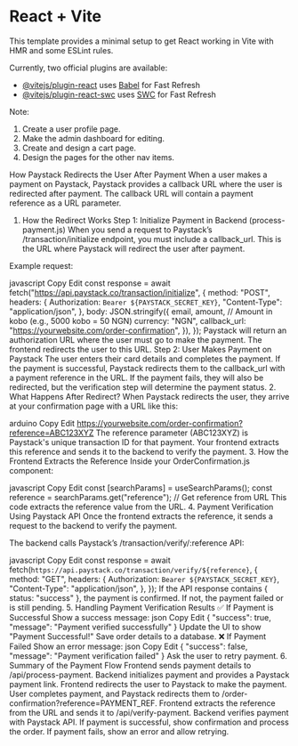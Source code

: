 # React + Vite

This template provides a minimal setup to get React working in Vite with HMR and some ESLint rules.

Currently, two official plugins are available:

- [@vitejs/plugin-react](https://github.com/vitejs/vite-plugin-react/blob/main/packages/plugin-react/README.md) uses [Babel](https://babeljs.io/) for Fast Refresh
- [@vitejs/plugin-react-swc](https://github.com/vitejs/vite-plugin-react-swc) uses [SWC](https://swc.rs/) for Fast Refresh



Note:

1. Create a user profile page.
2. Make the admin dashboard for editing.
3. Create and design a cart page.
4. Design the pages for the other nav items.



How Paystack Redirects the User After Payment
When a user makes a payment on Paystack, Paystack provides a callback URL where the user is redirected after payment. The callback URL will contain a payment reference as a URL parameter.

1. How the Redirect Works
Step 1: Initialize Payment in Backend (process-payment.js)
When you send a request to Paystack’s /transaction/initialize endpoint, you must include a callback_url. This is the URL where Paystack will redirect the user after payment.

Example request:

javascript
Copy
Edit
const response = await fetch("https://api.paystack.co/transaction/initialize", {
  method: "POST",
  headers: {
    Authorization: `Bearer ${PAYSTACK_SECRET_KEY}`,
    "Content-Type": "application/json",
  },
  body: JSON.stringify({
    email,
    amount, // Amount in kobo (e.g., 5000 kobo = 50 NGN)
    currency: "NGN",
    callback_url: "https://yourwebsite.com/order-confirmation",
  }),
});
Paystack will return an authorization URL where the user must go to make the payment.
The frontend redirects the user to this URL.
Step 2: User Makes Payment on Paystack
The user enters their card details and completes the payment.
If the payment is successful, Paystack redirects them to the callback_url with a payment reference in the URL.
If the payment fails, they will also be redirected, but the verification step will determine the payment status.
2. What Happens After Redirect?
When Paystack redirects the user, they arrive at your confirmation page with a URL like this:

arduino
Copy
Edit
https://yourwebsite.com/order-confirmation?reference=ABC123XYZ
The reference parameter (ABC123XYZ) is Paystack's unique transaction ID for that payment.
Your frontend extracts this reference and sends it to the backend to verify the payment.
3. How the Frontend Extracts the Reference
Inside your OrderConfirmation.js component:

javascript
Copy
Edit
const [searchParams] = useSearchParams();
const reference = searchParams.get("reference"); // Get reference from URL
This code extracts the reference value from the URL.
4. Payment Verification Using Paystack API
Once the frontend extracts the reference, it sends a request to the backend to verify the payment.

The backend calls Paystack’s /transaction/verify/:reference API:

javascript
Copy
Edit
const response = await fetch(`https://api.paystack.co/transaction/verify/${reference}`, {
  method: "GET",
  headers: {
    Authorization: `Bearer ${PAYSTACK_SECRET_KEY}`,
    "Content-Type": "application/json",
  },
});
If the API response contains { status: "success" }, the payment is confirmed.
If not, the payment failed or is still pending.
5. Handling Payment Verification Results
✅ If Payment is Successful
Show a success message:
json
Copy
Edit
{ "success": true, "message": "Payment verified successfully" }
Update the UI to show "Payment Successful!"
Save order details to a database.
❌ If Payment Failed
Show an error message:
json
Copy
Edit
{ "success": false, "message": "Payment verification failed" }
Ask the user to retry payment.
6. Summary of the Payment Flow
Frontend sends payment details to /api/process-payment.
Backend initializes payment and provides a Paystack payment link.
Frontend redirects the user to Paystack to make the payment.
User completes payment, and Paystack redirects them to /order-confirmation?reference=PAYMENT_REF.
Frontend extracts the reference from the URL and sends it to /api/verify-payment.
Backend verifies payment with Paystack API.
If payment is successful, show confirmation and process the order.
If payment fails, show an error and allow retrying.
